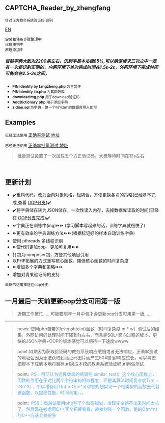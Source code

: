 ## CAPTCHA_Reader_by_zhengfang
<small>针对正方教务系统验证码 识别</small>
 
[EN](https://github.com/Kuri-su/CAPTCHA_Reader_by_zhengfang/blob/master/README-en.md "EN" )


`安装和使用步骤整理中`<br/>
`代码重构中`<br/>
`原理添加中`<br/>

##### 目前字典大致为2200条左右，识别率基本站稳85%,可以确保请求三次之中一定有一次是识别正确的，内网环境下单次完成时间在1.5s-2s，外网环境下完成时间可能会在2.5-3s之间，
* <small><b>PIN Identify by fangzheng.php</b> 为主文件<br/></small>
* <small><b>PIN Identify lib.php</b> 为其函数库<br/></small>
* <small><b>downloadImg.php</b> 用于download验证码<br/></small>
* <small><b>AddDictionary.php</b> 用于添加字典<br/></small>
* <small><b>zidian.sql</b> 为字典，建一个叫'yzm'的数据库导入即可<br/></small>

## Examples

`已经无法使用`
[正确率测试 地址](http://kuri-su.cc/PIN/Identify_online.php "kuri-su.cc")<br/>

`已经无法使用`
[正确率批量测试 地址](http://kuri-su.cc/PIN/AccuracyTest.php "kuri-su.cc")<br/>
> 批量测试设置了一次加载五个方正验证码，大概等待时间在13s左右

<br/>

## 更新计划
* :heavy_check_mark:重构代码，改为面向对象风格，松耦合，方便更换各块的策略(已经基本完成,查看 [OOP分支](https://github.com/Kuri-su/CAPTCHA_Reader_by_zhengfang/tree/oop)):heavy_check_mark:
* :heavy_check_mark:将字典储存转为JSON储存，一次性读入内存，去掉数据库读取的时间(已经在 [OOP分支](https://github.com/Kuri-su/CAPTCHA_Reader_by_zhengfang/tree/oop)完成):heavy_check_mark:
* :fast_forward:字典正在训练中(ing):fast_forward::fast_forward: (学习脚本写起来的话，训练字典就很快了)
* :fast_forward:更有效率的字典训练方法:fast_forward::fast_forward:(根据标记好的样本自动训练字典)
* 使用 pthreads 多线程识别
* :fast_forward:使代码更加oop，更加可复用:fast_forward::fast_forward:
* 打包为composer包，方便其他项目引用
* 以PHP拓展的方式重写核心函数，降低核心函数的时间复杂度
* :fast_forward:增加多个字典和策略:fast_forward::fast_forward:
* 增加对青果验证码的支持

`最新的进度推送在oop分支`

## 一月最后一天前更新oop分支可用第一版

> 近期工作繁忙……可能要明年一月中旬才会更新oop分支可用第一版……

<hr/>

>news: 使用php自带的levenshtein()函数（时间复杂度 m * w）测试后的结果，外网访问的处理时间下降到1s左右，而且是SQL+面向过程的版本，更快的JSON字典+OOP的版本感觉可以期待一下速度wwww

>point:如果因为获取验证码的教务系统响应缓慢或者无法响应，正确率测试的地址会因为无法获取到验证码图片而产生504错误/响应过长，可以考虑把脚本下载到本地将目标url换成本校的教务系统验证码url再做测试

>point:  <font color=#5dadff>PS：目前认为运算效率的瓶颈在 similar_text()  这个核心函数上，函数的作用在于对比两个字符串的相似程度，但是其算法时间复杂度T(n) = O(n^3) ，所以准备用T(n) = O(m*n)动态规划实现一个相类似的函数去代替该函数，以提高性能，时间未定。。。</font>

>point:  <font color=#5dadff>PSS：然后试着用php写了个动态规划，发现完全跑不出来时间太长了，然后现在考虑用C++写个拓展看看，直接封装一个函数，跑的O(m*n)的C++应该会快很多</font>


